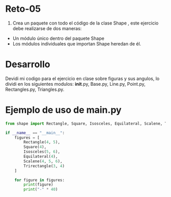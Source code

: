 # Reto-05
1. Crea un paquete con todo el código de la clase Shape , este ejercicio debe realizarse de dos maneras:
- Un módulo único dentro del paquete Shape
- Los módulos individuales que importan Shape heredan de él.

# Desarrollo
Devidi mi codigo para el ejercicio en clase sobre figuras y sus angulos, lo dividi en los siguientes modulos: __init__.py, Base.py, Line.py, Point.py, Rectangles.py, Triangles.py.

# Ejemplo de uso de main.py
```Python
from shape import Rectangle, Square, Isosceles, Equilateral, Scalene, Trirectangle

if __name__ == "__main__":
    figures = [
        Rectangle(4, 5),
        Square(4),
        Isosceles(5, 6),
        Equilateral(4),
        Scalene(4, 5, 6),
        Trirectangle(3, 4)
    ]

    for figure in figures:
        print(figure)
        print("-" * 40)
```
